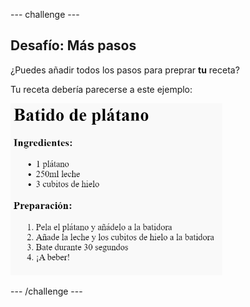 --- challenge ---

## Desafío: Más pasos

¿Puedes añadir todos los pasos para preprar **tu** receta?

Tu receta debería parecerse a este ejemplo:

![screenshot](images/recipe-more-method.png)

--- /challenge ---
